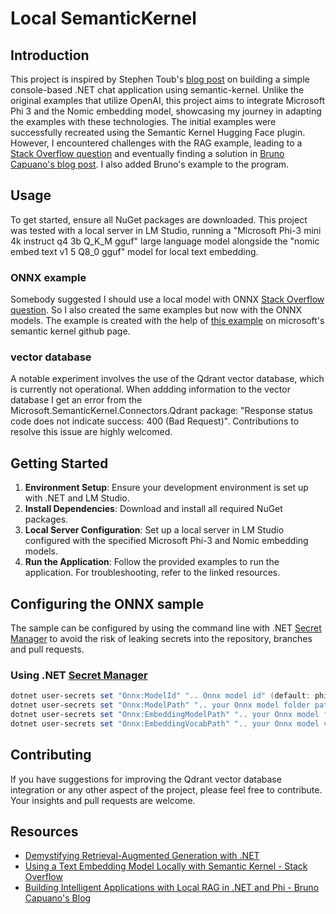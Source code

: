 # Local SemanticKernel

## Introduction
This project is inspired by Stephen Toub's [blog post][1] on building a simple console-based .NET chat application using semantic-kernel. Unlike the original examples that utilize OpenAI, this project aims to integrate Microsoft Phi 3 and the Nomic embedding model, showcasing my journey in adapting the examples with these technologies. The initial examples were successfully recreated using the Semantic Kernel Hugging Face plugin. However, I encountered challenges with the RAG example, leading to a [Stack Overflow question][2] and eventually finding a solution in [Bruno Capuano's blog post][3]. I also added Bruno's example to the program.

## Usage
To get started, ensure all NuGet packages are downloaded. This project was tested with a local server in LM Studio, running a "Microsoft Phi-3 mini 4k instruct q4 3b Q_K_M gguf" large language model alongside the "nomic embed text v1 5 Q8_0 gguf" model for local text embedding.
### ONNX example
Somebody suggested I should use a local model with ONNX [Stack Overflow question][4]. So I also created the same examples but now with the ONNX models. The example is created with the help of [this example][5] on microsoft's semantic kernel github page.
### vector database
A notable experiment involves the use of the Qdrant vector database, which is currently not operational. When addding information to the vector database I get an error from the Microsoft.SemanticKernel.Connectors.Qdrant package: "Response status code does not indicate success: 400 (Bad Request)". Contributions to resolve this issue are highly welcomed.

## Getting Started
1. **Environment Setup**: Ensure your development environment is set up with .NET and LM Studio.
2. **Install Dependencies**: Download and install all required NuGet packages.
3. **Local Server Configuration**: Set up a local server in LM Studio configured with the specified Microsoft Phi-3 and Nomic embedding models.
4. **Run the Application**: Follow the provided examples to run the application. For troubleshooting, refer to the linked resources.

## Configuring the ONNX sample

The sample can be configured by using the command line with .NET [Secret Manager](https://learn.microsoft.com/en-us/aspnet/core/security/app-secrets) to avoid the risk of leaking secrets into the repository, branches and pull requests.

### Using .NET [Secret Manager](https://learn.microsoft.com/en-us/aspnet/core/security/app-secrets)

```powershell
dotnet user-secrets set "Onnx:ModelId" ".. Onnx model id" (default: phi-3)
dotnet user-secrets set "Onnx:ModelPath" ".. your Onnx model folder path .." 
dotnet user-secrets set "Onnx:EmbeddingModelPath" ".. your Onnx model file path .."
dotnet user-secrets set "Onnx:EmbeddingVocabPath" ".. your Onnx model vocab file path .."
```

## Contributing
If you have suggestions for improving the Qdrant vector database integration or any other aspect of the project, please feel free to contribute. Your insights and pull requests are welcome.

## Resources
- [Demystifying Retrieval-Augmented Generation with .NET][1]
- [Using a Text Embedding Model Locally with Semantic Kernel - Stack Overflow][2]
- [Building Intelligent Applications with Local RAG in .NET and Phi - Bruno Capuano's Blog][3]

[1]: https://devblogs.microsoft.com/dotnet/demystifying-retrieval-augmented-generation-with-dotnet/
[2]: https://stackoverflow.com/questions/78677557/using-a-text-embedding-model-locally-with-semantic-kernel
[3]: https://techcommunity.microsoft.com/t5/educator-developer-blog/building-intelligent-applications-with-local-rag-in-net-and-phi/ba-p/4175721
[4]: https://stackoverflow.com/a/78974356/90603
[5]: https://github.com/microsoft/semantic-kernel/tree/main/dotnet/samples/Demos/OnnxSimpleRAG

